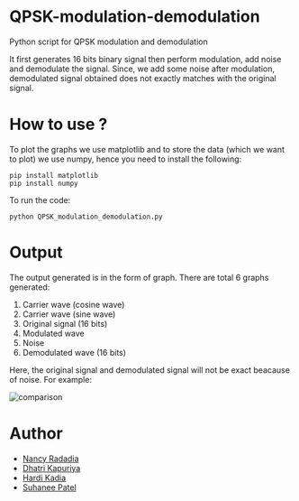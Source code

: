 # QPSK-modulation-demodulation
Python script for QPSK modulation and demodulation

It first generates 16 bits binary signal then perform modulation, add noise and demodulate the signal. Since, we add some noise after modulation, demodulated signal obtained does not exactly matches with the original signal.

# How to use ?
To plot the graphs we use matplotlib and to store the data (which we want to plot) we use numpy, hence you need to install the following:

```
pip install matplotlib
pip install numpy
```
To run the code:
```
python QPSK_modulation_demodulation.py
```

# Output

The output generated is in the form of graph. There are total 6 graphs generated:

1. Carrier wave (cosine wave)
2. Carrier wave (sine wave)
3. Original signal (16 bits)
4. Modulated wave
5. Noise
6. Demodulated wave (16 bits)

Here, the original signal and demodulated signal will not be exact beacause of noise. For example:


![comparison](https://user-images.githubusercontent.com/65729151/82722384-f0390780-9ce3-11ea-91bc-91eee1a21001.PNG)

# Author
+ [Nancy Radadia](https://github.com/nancyradadia)
+ [Dhatri Kapuriya](https://github.com/dhatrikapuriya)
+ [Hardi Kadia](https://github.com/hardi15)
+ [Suhanee Patel](https://github.com/sp2605)




